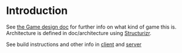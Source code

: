 # Introduction

See [the Game design doc](./doc/game_design.md) for further info on what kind of game this is. Architecture is defined in doc/architecture using [Structurizr](https://docs.structurizr.com/dsl/cookbook).

See build instructions and other info in [client](client/README.md) and [server](server/README.md)
